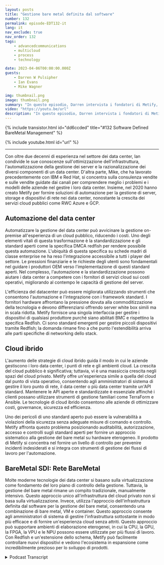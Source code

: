```yaml
---
layout: posts
title: "Gestione bare metal definita dal software"
number: 132
permalink: episode-EDT132-it
lang: it
nav_exclude: true
nav_order: 132
tags:
    - advancedcommunications
    - multicloud
    - process
    - technology

date: 2023-04-06T00:00:00.000Z
guests:
    - Darren W Pulsipher
    - Ian Evans
    - Mike Wagner

img: thumbnail.png
image: thumbnail.png
summary: "In questo episodio, Darren intervista i fondatori di Metify, Ian Evans e Mike Wagner, riguardo al loro approccio unico alla gestione dell'infrastruttura software-defined bare metal utilizzando lo standard Redfish."
video: "https://youtu.be/url"
description: "In questo episodio, Darren intervista i fondatori di Metify, Ian Evans e Mike Wagner, riguardo al loro approccio unico alla gestione dell'infrastruttura software-defined bare metal utilizzando lo standard Redfish."
---
```


<div>
{% include transistor.html id="dd6ccded" title="#132 Software Defined BareMetal Management" %}

{% include youtube.html id="url" %}
</div>

---

Con oltre due decenni di esperienza nel settore dei data center, Ian condivide le sue conoscenze sull'ottimizzazione dell'infrastruttura, l'automatizzazione della gestione dei server e la razionalizzazione dei diversi componenti di un data center. D'altra parte, Mike, che ha lavorato precedentemente con IBM e Red Hat, si concentra sulla consulenza vendite e sulle vendite guidate dai canali per comprendere meglio i problemi e i modelli delle aziende nel gestire i loro data center. Insieme, nel 2020 hanno creato Metify per fornire soluzioni di automazione per la gestione di server, storage e dispositivi di rete nei data center, nonostante la crescita dei servizi cloud pubblici come RWC Azure e GCP.

## Automazione del data center

Automatizzare la gestione del data center può avvicinare la gestione on-premise all'esperienza di un cloud pubblico, riducendo i costi. Uno degli elementi vitali di questa trasformazione è la standardizzazione e gli standard aperti come la specifica DMCA redfish per rendere possibile questa automazione. L'ubiquità di questa specifica su schede madri di classe enterprise ne ha reso l'integrazione accessibile a tutti i player del settore. Le pressioni finanziarie e le richieste degli utenti sono fondamentali nel guidare i produttori OEM verso l'implementazione di questi standard aperti. Nel complesso, l'automazione e la standardizzazione possono aiutare i data center a competere con i fornitori di servizi cloud sui costi operativi, migliorando al contempo le capacità di gestione del server.

L'efficienza del datacenter può essere migliorata utilizzando strumenti che consentono l'automazione e l'integrazione con i framework standard. I fornitori hardware affrontano la pressione dovuta alla commoditizzazione della tecnologia e devono differenziarsi offrendo server white box simili ma in scala ridotta. Metify fornisce una singola interfaccia per gestire i dispositivi di qualsiasi produttore purché siano abilitati BMC e rispettino la specifica Redfish. Ci sono standard emergenti per gestire piccoli dispositivi tramite Redfish; la domanda rimane fino a che punto l'estendibilità arriva alle parti specifiche di networking dello stack.

## Cloud ibrido

L'aumento delle strategie di cloud ibrido guida il modo in cui le aziende gestiscono i loro data center, i punti di rete e gli ambienti cloud. La crescita del cloud pubblico è significativa; tuttavia, vi è una massiccia crescita negli spazi del cloud privato. Metify offre un'esperienza simile a quella del cloud dal punto di vista operativo, consentendo agli amministratori di sistema di gestire il loro punto di rete, il data center o più data center tramite un'API standard. Mantenere le API aperte e standardizzate è essenziale affinché i clienti possano utilizzare strumenti di gestione familiari come TerraForm e Ansible. Le tecnologie di cloud ibrido consentono alle aziende di ottimizzare costi, governance, sicurezza ed efficienza.

Uno dei pericoli di uno standard aperto può essere la vulnerabilità a violazioni della sicurezza senza adeguate misure di comando e controllo. Metify affronta questo problema posizionando auditabilità, autorizzazione, accesso e controlli sugli standard aperti per fornire un approccio sistematico alla gestione del bare metal su hardware eterogeneo. Il prodotto di Metify si concentra nel fornire un livello di controllo per prevenire incidenti indesiderati e si integra con strumenti di gestione dei flussi di lavoro per l'automazione.

## BareMetal SDI: Rete BareMetal

Molte moderne tecnologie dei data center si basano sulla virtualizzazione come fondamento del loro piano di controllo della gestione. Tuttavia, la gestione del bare metal rimane un compito tradizionale, manualmente intensivo. Questo approccio unico all'infrastruttura del cloud privato non si basa sulla virtualizzazione. Invece, utilizza l'approccio dell'infrastruttura definita dal software per la gestione del bare metal, consentendo una combinazione di bare metal, VM e container. Questo approccio consente agli amministratori di sistema di gestire l'infrastruttura sottostante in modo più efficace e di fornire un'esperienza cloud senza attriti. Questo approccio può supportare ambienti di elaborazione eterogenei, in cui la CPU, la GPU, la FPGA, la VPU e le NPU possono essere utilizzate per più flussi di lavoro. Con Redfish e un'estensione dello schema, Metify può facilmente controllare nuovi dispositivi e vedono l'ecosistema in espansione come incredibilmente prezioso per lo sviluppo di prodotti.



<details>
<summary> Podcast Transcript </summary>

<p></p>

</details>
